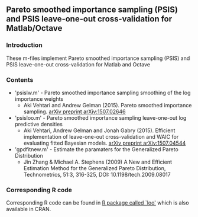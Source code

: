 ## Pareto smoothed importance sampling (PSIS) and PSIS leave-one-out cross-validation for Matlab/Octave


### Introduction
These m-files implement Pareto smoothed importance sampling (PSIS) and
PSIS leave-one-out cross-validation for Matlab and Octave


### Contents
- 'psislw.m'  - Pareto smoothed importance sampling smoothing of the log importance weights
   - Aki Vehtari and Andrew Gelman (2015). Pareto smoothed importance
   sampling. [arXiv preprint arXiv:1507.02646](http://arxiv.org/abs/1507.02646)
- 'psisloo.m' - Pareto smoothed importance sampling leave-one-out log predictive densities
   - Aki Vehtari, Andrew Gelman and Jonah Gabry (2015). Efficient
   implementation of leave-one-out cross-validation and WAIC for
   evaluating fitted Bayesian models. [arXiv preprint arXiv:1507.04544](http://arxiv.org/abs/1507.04544)
- 'gpdfitnew.m' - Estimate the paramaters for the Generalized Pareto Distribution
   - Jin Zhang & Michael A. Stephens (2009) A New and Efficient
     Estimation Method for the Generalized Pareto Distribution,
     Technometrics, 51:3, 316-325, DOI: 10.1198/tech.2009.08017

                 
### Corresponding R code

Corresponding R code can be found in [R package called
`loo'](https://github.com/jgabry/loo) which is also available in CRAN.
